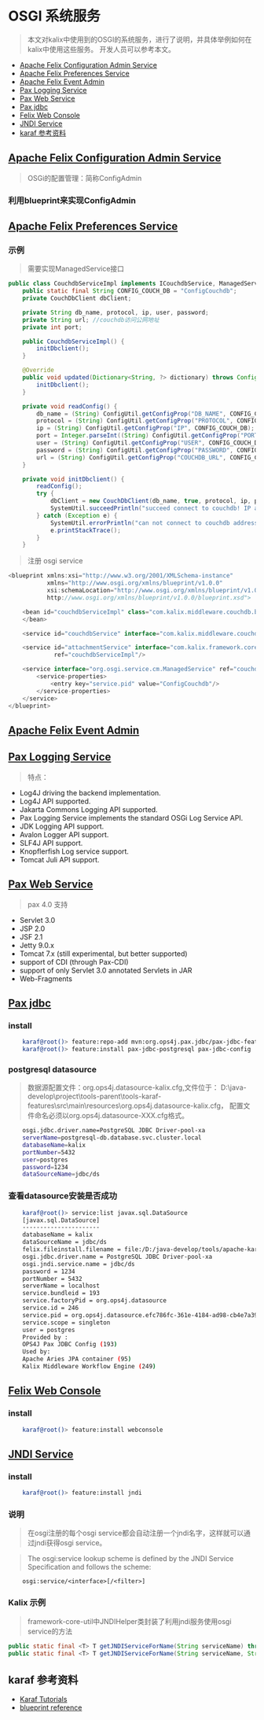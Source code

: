# OSGI 系统服务

> 本文对kalix中使用到的OSGI的系统服务，进行了说明，并具体举例如何在kalix中使用这些服务。
开发人员可以参考本文。

- [Apache Felix Configuration Admin Service](#apache-felix-configuration-admin-service)
- [Apache Felix Preferences Service](#apache-felix-preferences-service)
- [Apache Felix Event Admin](#apache-felix-event-admin)
- [Pax Logging Service](#pax-logging-service)
- [Pax Web Service](#pax-web-service)
- [Pax jdbc](#pax-jdbc)
- [Felix Web Console](#felix-web-console)
- [JNDI Service](#jndi-service)
- [karaf 参考资料](#karaf-参考资料)

## [Apache Felix Configuration Admin Service](http://felix.apache.org/documentation/subprojects/apache-felix-config-admin.html)

> OSGi的配置管理：简称ConfigAdmin

### 利用blueprint来实现ConfigAdmin

## [Apache Felix Preferences Service](http://felix.apache.org/documentation/subprojects/apache-felix-preferences-service.html)

### 示例
> 需要实现ManagedService接口

```java
public class CouchdbServiceImpl implements ICouchdbService, ManagedService {
    public static final String CONFIG_COUCH_DB = "ConfigCouchdb";
    private CouchDbClient dbClient;

    private String db_name, protocol, ip, user, password;
    private String url; //couchdb访问公网地址
    private int port;

    public CouchdbServiceImpl() {
        initDbclient();
    }

    @Override
    public void updated(Dictionary<String, ?> dictionary) throws ConfigurationException {
        initDbclient();
    }

    private void readConfig() {
        db_name = (String) ConfigUtil.getConfigProp("DB_NAME", CONFIG_COUCH_DB);
        protocol = (String) ConfigUtil.getConfigProp("PROTOCOL", CONFIG_COUCH_DB);
        ip = (String) ConfigUtil.getConfigProp("IP", CONFIG_COUCH_DB);
        port = Integer.parseInt((String) ConfigUtil.getConfigProp("PORT", CONFIG_COUCH_DB));
        user = (String) ConfigUtil.getConfigProp("USER", CONFIG_COUCH_DB);
        password = (String) ConfigUtil.getConfigProp("PASSWORD", CONFIG_COUCH_DB);
        url = (String) ConfigUtil.getConfigProp("COUCHDB_URL", CONFIG_COUCH_DB);
    }

    private void initDbclient() {
        readConfig();
        try {
            dbClient = new CouchDbClient(db_name, true, protocol, ip, port, user, password);
            SystemUtil.succeedPrintln("succeed connect to couchdb! IP address is " + ip);
        } catch (Exception e) {
            SystemUtil.errorPrintln("can not connect to couchdb address " + ip + "!");
            e.printStackTrace();
        }
    }
```

> 注册 osgi service

```java
<blueprint xmlns:xsi="http://www.w3.org/2001/XMLSchema-instance"
           xmlns="http://www.osgi.org/xmlns/blueprint/v1.0.0"
           xsi:schemaLocation="http://www.osgi.org/xmlns/blueprint/v1.0.0
           http://www.osgi.org/xmlns/blueprint/v1.0.0/blueprint.xsd">

    <bean id="couchdbServiceImpl" class="com.kalix.middleware.couchdb.biz.CouchdbServiceImpl">
    </bean>

    <service id="couchdbService" interface="com.kalix.middleware.couchdb.api.biz.ICouchdbService" ref="couchdbServiceImpl"/>

    <service id="attachmentService" interface="com.kalix.framework.core.api.system.IAttachmentService"
             ref="couchdbServiceImpl"/>

    <service interface="org.osgi.service.cm.ManagedService" ref="couchdbServiceImpl">
        <service-properties>
            <entry key="service.pid" value="ConfigCouchdb"/>
        </service-properties>
    </service>
</blueprint>
```
## [Apache Felix Event Admin](http://felix.apache.org/documentation/subprojects/apache-felix-event-admin.html)

## [Pax Logging Service](https://ops4j1.jira.com/wiki/display/paxlogging/Pax+Logging)
> 特点：
* Log4J driving the backend implementation.
* Log4J API supported.
* Jakarta Commons Logging API supported.
* Pax Logging Service implements the standard OSGi Log Service API.
* JDK Logging API support.
* Avalon Logger API support.
* SLF4J API support.
* Knopflerfish Log service support.
* Tomcat Juli API support.

## [Pax Web Service](https://ops4j1.jira.com/wiki/display/paxweb/Pax+Web)
> pax 4.0 支持
* Servlet 3.0
* JSP 2.0
* JSF 2.1
* Jetty 9.0.x
* Tomcat 7.x (still experimental, but better supported)
* support of CDI (through Pax-CDI)
* support of only Servlet 3.0 annotated Servlets in JAR
* Web-Fragments

## [Pax jdbc](https://ops4j1.jira.com/wiki/display/PAXJDBC)
### install

```bash
    karaf@root()> feature:repo-add mvn:org.ops4j.pax.jdbc/pax-jdbc-features/0.9.0/xml/features
    karaf@root()> feature:install pax-jdbc-postgresql pax-jdbc-config
```

### postgresql datasource
> 数据源配置文件：org.ops4j.datasource-kalix.cfg,文件位于：
D:\java-develop\project\tools-parent\tools-karaf-features\src\main\resources\org.ops4j.datasource-kalix.cfg，
配置文件命名必须以org.ops4j.datasource-XXX.cfg格式。

```bash
    osgi.jdbc.driver.name=PostgreSQL JDBC Driver-pool-xa
    serverName=postgresql-db.database.svc.cluster.local
    databaseName=kalix
    portNumber=5432
    user=postgres
    password=1234
    dataSourceName=jdbc/ds
```

### 查看datasource安装是否成功
```bash
    karaf@root()> service:list javax.sql.DataSource
    [javax.sql.DataSource]
    ----------------------
    databaseName = kalix
    dataSourceName = jdbc/ds
    felix.fileinstall.filename = file:/D:/java-develop/tools/apache-karaf-4.0.7/etc/org.ops4j.datasource-kalix.cfg
    osgi.jdbc.driver.name = PostgreSQL JDBC Driver-pool-xa
    osgi.jndi.service.name = jdbc/ds
    password = 1234
    portNumber = 5432
    serverName = localhost
    service.bundleid = 193
    service.factoryPid = org.ops4j.datasource
    service.id = 246
    service.pid = org.ops4j.datasource.efc786fc-361e-4184-ad98-cb4e7a3960bf
    service.scope = singleton
    user = postgres
    Provided by :
    OPS4J Pax JDBC Config (193)
    Used by:
    Apache Aries JPA container (95)
    Kalix Middleware Workflow Engine (249)
```

## [Felix Web Console](http://felix.apache.org/documentation/subprojects/apache-felix-web-console.html)

### install

```bash
    karaf@root()> feature:install webconsole
```

## [JNDI Service](http://aries.apache.org/modules/jndiproject.html)
### install

```bash
    karaf@root()> feature:install jndi
```

### 说明
>  在osgi注册的每个osgi service都会自动注册一个jndi名字，这样就可以通过jndi获得osgi service。

> The osgi:service lookup scheme is defined by the JNDI Service Specification and follows the scheme:

```
    osgi:service/<interface>[/<filter>]
```

### Kalix 示例
> framework-core-util中JNDIHelper类封装了利用jndi服务使用osgi service的方法
```java
public static final <T> T getJNDIServiceForName(String serviceName) throws IOException
public static final <T> T getJNDIServiceForName(String serviceName, String filter) throws IOException
```

## karaf 参考资料
* [Karaf Tutorials](http://liquid-reality.de/display/liquid/Karaf+Tutorials)
* [blueprint reference](http://www.ibm.com/developerworks/cn/opensource/os-osgiblueprint/)